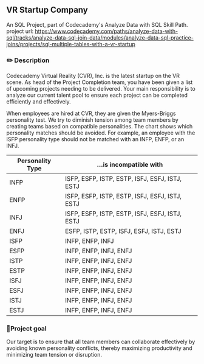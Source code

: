 ## VR Startup Company 
An SQL Project, part of Codecademy's Analyze Data with SQL Skill Path. 
project url: https://www.codecademy.com/paths/analyze-data-with-sql/tracks/analyze-data-sql-join-data/modules/analyze-data-sql-practice-joins/projects/sql-multiple-tables-with-a-vr-startup

### ✏️ Description 
Codecademy Virtual Reality (CVR), Inc. is the latest startup on the VR scene. As head of the Project Completion team, you have been given a list of upcoming projects needing to be delivered. Your main responsibility is to analyze our current talent pool to ensure each project can be completed efficiently and effectively.

When employees are hired at CVR, they are given the Myers-Briggs personality test. We try to diminish tension among team members by creating teams based on compatible personalities. The chart shows which personality matches should be avoided. For example, an employee with the ISFP personality type should not be matched with an INFP, ENFP, or an INFJ.

| Personality Type | …is incompatible with |
| --- | --- |
| INFP | ISFP, ESFP, ISTP, ESTP, ISFJ, ESFJ, ISTJ, ESTJ |
| ENFP | ISFP, ESFP, ISTP, ESTP, ISFJ, ESFJ, ISTJ, ESTJ |
| INFJ | ISFP, ESFP, ISTP, ESTP, ISFJ, ESFJ, ISTJ, ESTJ |
| ENFJ | ESFP, ISTP, ESTP, ISFJ, ESFJ, ISTJ, ESTJ |
| ISFP | INFP, ENFP, INFJ |
| ESFP | INFP, ENFP, INFJ, ENFJ |
| ISTP | INFP, ENFP, INFJ, ENFJ |
| ESTP | INFP, ENFP, INFJ, ENFJ |
| ISFJ | INFP, ENFP, INFJ, ENFJ |
| ESFJ | INFP, ENFP, INFJ, ENFJ |
| ISTJ | INFP, ENFP, INFJ, ENFJ |
| ESTJ | INFP, ENFP, INFJ, ENFJ |

### 🎯Project goal
Our target is to ensure that all team members can collaborate effectively by avoiding known personality conflicts, thereby maximizing productivity and minimizing team tension or disruption.

